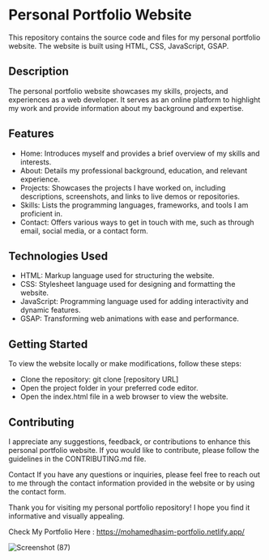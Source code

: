 # Personal Portfolio Website

This repository contains the source code and files for my personal portfolio website. The website is built using HTML, CSS, JavaScript, GSAP.


## Description
The personal portfolio website showcases my skills, projects, and experiences as a web developer. It serves as an online platform to highlight my work and provide information about my background and expertise.


## Features
* Home: Introduces myself and provides a brief overview of my skills and interests.
* About: Details my professional background, education, and relevant experience.
* Projects: Showcases the projects I have worked on, including descriptions, screenshots, and links to live demos or repositories.
* Skills: Lists the programming languages, frameworks, and tools I am proficient in.
* Contact: Offers various ways to get in touch with me, such as through email, social media, or a contact form.


## Technologies Used
* HTML: Markup language used for structuring the website.
* CSS: Stylesheet language used for designing and formatting the website.
* JavaScript: Programming language used for adding interactivity and dynamic features.
* GSAP: Transforming web animations with ease and performance.


## Getting Started

To view the website locally or make modifications, follow these steps:

* Clone the repository: git clone [repository URL]
* Open the project folder in your preferred code editor.
* Open the index.html file in a web browser to view the website.

  
## Contributing
I appreciate any suggestions, feedback, or contributions to enhance this personal portfolio website. If you would like to contribute, please follow the guidelines in the CONTRIBUTING.md file.

Contact
If you have any questions or inquiries, please feel free to reach out to me through the contact information provided in the website or by using the contact form.

Thank you for visiting my personal portfolio repository! I hope you find it informative and visually appealing.

Check My Portfolio Here : https://mohamedhasim-portfolio.netlify.app/


![Screenshot (87)](https://github.com/user-attachments/assets/85619633-1887-4696-8d1f-2b00c99c76be)

